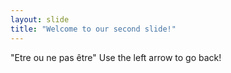 ```yaml
---
layout: slide
title: "Welcome to our second slide!"
---
```

"Etre ou ne pas être"
Use the left arrow to go back!

